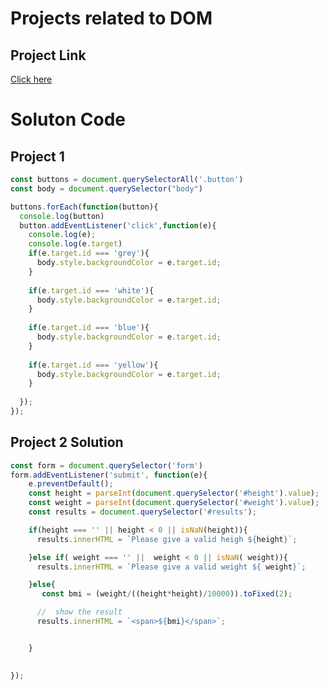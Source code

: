 # Projects related to DOM

## Project Link
[Click here](https://stackblitz.com/edit/dom-project-chaiaurcode-usprz2?file=1-colorChanger%2Fchaiaurcode.js,1-colorChanger%2Findex.html)

# Soluton Code

## Project 1


``` JavaScript
const buttons = document.querySelectorAll('.button')
const body = document.querySelector("body")

buttons.forEach(function(button){
  console.log(button)
  button.addEventListener('click',function(e){
    console.log(e);
    console.log(e.target)
    if(e.target.id === 'grey'){
      body.style.backgroundColor = e.target.id;
    } 
    
    if(e.target.id === 'white'){
      body.style.backgroundColor = e.target.id;
    } 
    
    if(e.target.id === 'blue'){
      body.style.backgroundColor = e.target.id;
    } 
    
    if(e.target.id === 'yellow'){
      body.style.backgroundColor = e.target.id;
    } 
 
  });
});


```

## Project 2 Solution

```JavaScript
const form = document.querySelector('form')
form.addEventListener('submit', function(e){
    e.preventDefault();
    const height = parseInt(document.querySelector('#height').value);
    const weight = parseInt(document.querySelector('#weight').value);
    const results = document.querySelector('#results');

    if(height === '' || height < 0 || isNaN(height)){
      results.innerHTML = `Please give a valid heigh ${height}`;

    }else if( weight === '' ||  weight < 0 || isNaN( weight)){
      results.innerHTML = `Please give a valid weight ${ weight}`;

    }else{
       const bmi = (weight/((height*height)/10000)).toFixed(2);

      //  show the result
      results.innerHTML = `<span>${bmi}</span>`;


    }
    

});


```
